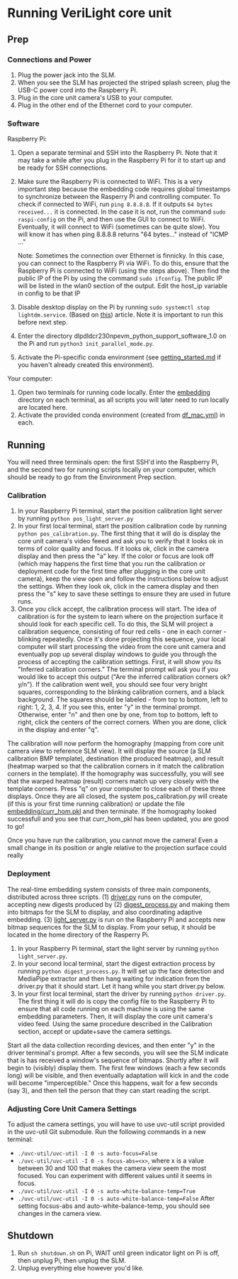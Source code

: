 # Running VeriLight core unit

## Prep
### Connections and Power
1. Plug the power jack into the SLM.
2. When you see the SLM has projected the striped splash screen, plug the USB-C power cord into the Raspberry Pi.
3. Plug in the core unit camera's USB to your computer.
4. Plug in the other end of the Ethernet cord to your computer. 


### Software
Raspberry Pi: 
1. Open a separate terminal and SSH into the Raspberry Pi. Note that it may take a while after you plug in the Raspberry Pi for it to start up and be ready for SSH connections.
2. Make sure the Raspberry Pi is connected to WiFi. This is a very important step because the embedding code requires global timestamps to synchronize between the Rasperry Pi and controlling computer. To check if connected to WiFi, run `ping 8.8.8.8`. If it outputs `64 bytes received...` it is connected. In the case it is not, run the command
`sudo raspi-config` on the Pi, and then use the GUI to connect to WiFi. Eventually, it will connect to WiFi (sometimes can be quite slow). You will know it has when ping 8.8.8.8 returns "64 bytes..." instead of "ICMP ..."

    Note: Sometimes the connection over Ethernet is finnicky. In this case, you can connect to the Raspberry Pi via WiFi. To do this, ensure that the Raspberry Pi is connected to WiFi (using the steps above). Then find the public IP of the Pi by using the command
    `sudo ifconfig`. The public IP will be listed in the wlan0 section of the output.
    Edit the host_ip variable in config to be that IP 
3. Disable desktop display on the Pi by running `sudo systemctl stop lightdm.service`. (Based on [this](https://www.makeuseof.com/how-to-disable-lightdm-linux/#:~:text=To%20disable%20LightDM%2C%20all%20you,if%20you're%20using%20runit.)) article. Note it is important to run this before next step.
4. Enter the directory dlpdldcr230npevm_python_support_software_1.0 on the Pi and run `python3 init_parallel_mode.py`.
5. Activate the Pi-specific conda environment (see [getting_started.md](getting_started.md) if you haven't already created this environment). 

Your computer:
1. Open two terminals for running code locally. Enter the [embedding](../embedding) directory on each terminal, as all scripts you will later need to run locally are located here. 
2. Activate the provided conda environment (created from [df_mac.yml](df_mac.yml)) in each.


## Running  
You will need three terminals open: the first SSH'd into the Raspberry Pi, and the second two for running scripts locally on your computer, which should be ready to go from the Environment Prep section. 

### Calibration
1. In your Raspberry Pi terminal, start the position calibration light server by running `python pos_light_server.py`
2. In your first local terminal, start the position calibration code by running `python pos_calibration.py`.
The first thing that it will do is display the core unit camera's video feeed and ask you to verify that it looks ok in terms of color quality and focus. If it looks ok, click in the camera display and then press the "a" key. If the color or focus are look off (which may happens the first time that you run the calibration or deployment code for the first time after plugging in the core unit camera), keep the view open and follow the instructions below to adjust the settings. When they look ok, click in the camera display and then press the "s" key to save these settings to ensure they are used in future runs. 
3. Once you click accept, the calibration process will start. The idea of calibration is for the system to learn where on the projection surface it should look for each specific cell. To do this, the SLM will project a calibration sequence, consisting of four red cells - one in each corner - blinking repeatedly. Once it's done projecting this sequence, your local computer will start processing the video from the core unit camera and eventually pop up several display windows to guide you through the process of accepting the calibration settings. First, it will show you its "Inferred calibration corners." The terminal prompt wil ask you if you would like to accept this output ("Are the inferred calibration corners ok? y/n"). If the calibration went well, you should see four very bright squares, corresponding to the blinking calibration corners, and a black background. The squares should be labeled - from top to bottom, left to right: 1, 2, 3, 4. If you see this, enter "y" in the terminal prompt. Otherwise, enter "n" and then one by one, from top to bottom, left to right, click the centers of the correct corners. When you are done, click in the display and enter "q". 

The calibration will now perform the homography (mapping from core unit camera view to reference SLM view). It will display the source (a SLM calibration BMP template), destination (the produced heatmap), and result (heatmap warped so that the calibration corners in it match the calibration corners in the template). If the homography was successfully, you will see that the warped heatmap (result) corners match up very closely with the template corners. Press "q" on your computer to close each of these three displays. Once they are all closed, the system pos_calibration.py will create (if this is your first time running calibration) or update the file [embedding/curr_hom.pkl](embedding/curr_hom.pkl) and then terminate. If the homography looked successfull and you see that curr_hom_pkl has been updated, you are good to go! 

Once you have run the calibration, you cannot move the camera! Even a small change in its position or angle relative to the projection surface could really 

### Deployment
The real-time embedding system consists of three main components, distributed across three scripts. 
(1) [driver.py](../embedding/driver.py) runs on the computer, accepting new digests produced by (2) [digest_process.py](../embedding/digest_process.py) and making them into bitmaps for the SLM to display, and also coordinating adaptive embedding. (3) [light_server.py](../embedding/light_server.py) is run on the Raspberry Pi and accepts new bitmap sequences for the SLM to display. From your setup, it should be located in the home directory of the Rasperry Pi. 

1. In your Raspberry Pi terminal, start the light server by running `python light_server.py`.
2. In your second local terminal, start the digest extraction process by running `python digest_process.py`. It will set up the face detection and MediaPipe extractor and then hang waiting for indication from the driver.py that it should start. Let it hang while you start driver.py below.
3. In your first local terminal, start the driver by running `python driver.py`. The first thing it will do is copy the config file to the Raspberry Pi to ensure that all code running on each machine is using the same embedding parameters. Then, it will display the core unit camera's video feed. Using the same procedure described in the Calibration section, accept or update+save the camera settings. 

Start all the data collection recording devices, and then enter "y" in the driver terminal's prompt.
After a few seconds, you will see the SLM indicate that is has received a window's sequence of bitmaps. Shortly after it will begin to (visibly) display them.
The first few windows (each a few seconds long) will be visible, and then eventually adaptation will kick in and the code will become "imperceptible." Once this happens, wait for a few seconds (say 3), and then tell the person that they can start reading the script. 

### Adjusting Core Unit Camera Settings
To adjust the camera settings, you will have to use uvc-util script provided in the uvc-util Git submodule. Run the following commands in a new terminal: 
- `./uvc-util/uvc-util -I 0 -s auto-focus=False`
- `./uvc-util/uvc-util -I 0 -s focus-abs=<x>`, where x is a value between 30 and 100 that makes the camera view seem the most focused. You can experiment with different values until it seems in focus.
- `./uvc-util/uvc-util -I 0 -s auto-white-balance-temp=True` 
- `./uvc-util/uvc-util -I 0 -s auto-white-balance-temp=False`
After setting focsus-abs and auto-white-balance-temp, you should see changes in the camera view. 


## Shutdown
1. Run `sh shutdown.sh` on Pi, WAIT until green indicator light on Pi is off, then unplug Pi, then unplug the SLM.
2. Unplug everything else however you'd like. 

